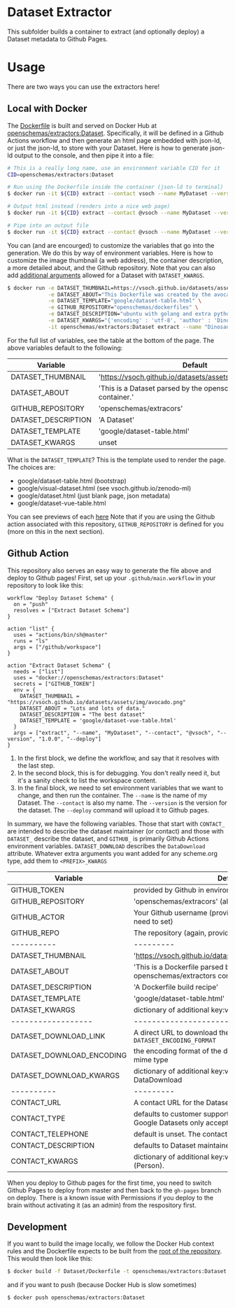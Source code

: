 # Dataset Extractor

This subfolder builds a container to extract (and optionally deploy) a Dataset
metadata to Github Pages.

# Usage
There are two ways you can use the extractors here!

## Local with Docker

The [Dockerfile](Dockerfile) is built and served on Docker Hub at 
[openschemas/extractors:Dataset](https://cloud.docker.com/u/openschemas/repository/docker/openschemas/extractors). 
Specifically, it will be defined in a Github Actions workflow and then
generate an html page embedded with json-ld, or just the json-ld, to
store with your Dataset. Here is how to generate json-ld output to the console,
and then pipe it into a file:

```bash
# This is a really long name, use an environment variable CID for it
CID=openschemas/extractors:Dataset

# Run using the Dockerfile inside the container (json-ld to terminal)
$ docker run -it ${CID} extract --contact vsoch --name MyDataset --version 1.0.0

# Output html instead (renders into a nice web page)
$ docker run -it ${CID} extract --contact @vsoch --name MyDataset --version 1.0.0 --html

# Pipe into an output file
$ docker run -it ${CID} extract --contact @vsoch --name MyDataset --version 1.0.0 > metadata.json
```

You can (and are encourged) to customize the variables that go into the generation. We
do this by way of environment variables. Here is how to customize the image thumbnail (a web
address), the container description, a more detailed about, and the Github repository.
Note that you can also add [additional arguments](https://schema.org/Dataset) allowed for 
a Dataset with `DATASET_KWARGS`.

```bash
$ docker run -e DATASET_THUMBNAIL=https://vsoch.github.io/datasets/assets/img/avocado.png \
             -e DATASET_ABOUT="This Dockerfile was created by the avocado dinosaur." \
             -e DATASET_TEMPLATE="google/dataset-table.html" \
             -e GITHUB_REPOSITORY="openschemas/dockerfiles" \
             -e DATASET_DESCRIPTION="ubuntu with golang and extra python modules installed." \
             -e DATASET_KWARGS="{'encoding' : 'utf-8', 'author' : 'Dinosaur'}" \
             -it openschemas/extractors:Dataset extract --name "Dinosaur Dataset" --contact vsoch --version "1.0.0"
```

For the full list of variables, see the table at the bottom of the page.
The above variables default to the following:

| Variable | Default | 
|----------|---------|
| DATASET_THUMBNAIL | 'https://vsoch.github.io/datasets/assets/img/avocado.png' |
| DATASET_ABOUT | 'This is a Dataset parsed by the openschemas/extractors container.' |
| GITHUB_REPOSITORY | 'openschemas/extracors' | 
| DATASET_DESCRIPTION | 'A Dataset' |
| DATASET_TEMPLATE | 'google/dataset-table.html'|
| DATASET_KWARGS | unset |

What is the `DATASET_TEMPLATE`? This is the template used to render the page. The choices are:

  - google/dataset-table.html  (bootstrap)
  - google/visual-dataset.html (see vsoch.github.io/zenodo-ml)
  - google/dataset.html        (just blank page, json metadata)
  - google/dataset-vue-table.html

You can see previews of each [here](https://openschemas.github.io/schemaorg#7-embed-in-html-with-json-ld)
Note that if you are using the Github action associated with this repository, `GITHUB_REPOSITORY`
is defined for you (more on this in the next section).

## Github Action

This repository also serves an easy way to generate the file above and deploy
to Github pages! First, set up your `.github/main.workflow` in your repository 
to look like this:

```
workflow "Deploy Dataset Schema" {
  on = "push"
  resolves = ["Extract Dataset Schema"]
}

action "list" {
  uses = "actions/bin/sh@master"
  runs = "ls"
  args = ["/github/workspace"]
}

action "Extract Dataset Schema" {
  needs = ["list"]
  uses = "docker://openschemas/extractors:Dataset"
  secrets = ["GITHUB_TOKEN"]
  env = {
    DATASET_THUMBNAIL = "https://vsoch.github.io/datasets/assets/img/avocado.png"
    DATASET_ABOUT = "Lots and lots of data."
    DATASET_DESCRIPTION = "The best dataset"
    DATASET_TEMPLATE = 'google/dataset-vue-table.html'
  }
  args = ["extract", "--name", "MyDataset", "--contact", "@vsoch", "--version", "1.0.0", "--deploy"]
}
```

 1. In the first block, we define the workflow, and say that it resolves with the last step.
 3. In the second block, this is for debugging. You don't really need it, but it's a sanity check to list the workspace content.
 4. In the final block, we need to set environment variables that we want to change, and then run the container. The `--name` is the name of my Dataset. The `--contact` is also my name. The `--version` is the version for the dataset. The `--deploy` command will upload it to Github pages.

In summary, we have the following variables. Those that start with `CONTACT_` are
intended to describe the dataset maintainer (or contact) and those with `DATASET_`
describe the dataset, and `GITHUB_` is primarily Github Actions environment
variables. `DATASET_DOWNLOAD` describes the `DataDownload` attribute. Whatever extra
arguments you want added for any scheme.org type, add them to `<PREFIX>_KWARGS`

| Variable | Default | 
|----------|---------|
| GITHUB_TOKEN | provided by Github in environemnt as secret |
| GITHUB_REPOSITORY | 'openschemas/extracors' (also provided by Github) | 
| GITHUB_ACTOR | Your Github username (provided by Github, you don't need to set) |
| GITHUB_REPO | The repository (again, provided by Github) |
|----------|---------|
| DATASET_THUMBNAIL | 'https://vsoch.github.io/datasets/assets/img/avocado.png' |
| DATASET_ABOUT | 'This is a Dockerfile parsed by the openschemas/extractors container.' |
| DATASET_DESCRIPTION | 'A Dockerfile build recipe' |
| DATASET_TEMPLATE | 'google/dataset-table.html'|
| DATASET_KWARGS | dictionary of additional key:value pairs to add to Dataset|
|------------------|----------------------------|
| DATASET_DOWNLOAD_LINK | A direct URL to download the data. You must also include `DATASET_ENCODING_FORMAT` |
| DATASET_DOWNLOAD_ENCODING | the encoding format of the download data, typically a mime type |
| DATASET_DOWNLOAD_KWARGS | dictionary of additional key:value pairs to add to DataDownload|
|----------|---------|
| CONTACT_URL | A contact URL for the Dataset. Defaults to Github repo |
| CONTACT_TYPE | defaults to customer support. Be careful changing this, Google Datasets only accepts valid types |
| CONTACT_TELEPHONE | default is unset. The contact telephone number |
| CONTACT_DESCRIPTION | defaults to Dataset maintainer |
| CONTACT_KWARGS | dictionary of additional key:value pairs to add to contact (Person).|

When you deploy to Github pages for the first time, you
need to switch Github Pages to deploy from master and then back to the `gh-pages`
branch on deploy. There is a known issue with Permissions if you deploy
to the brain without activating it (as an admin) from the respository first.

## Development

If you want to build the image locally, we follow the Docker Hub context rules
and the Dockerfile expects to be built from the [root of the repository](../).
This would then look like this:

```bash
$ docker build -f Dataset/Dockerfile -t openschemas/extractors:Dataset .
```
and if you want to push (because Docker Hub is slow sometimes)

```bash
$ docker push openschemas/extractors:Dataset
```
